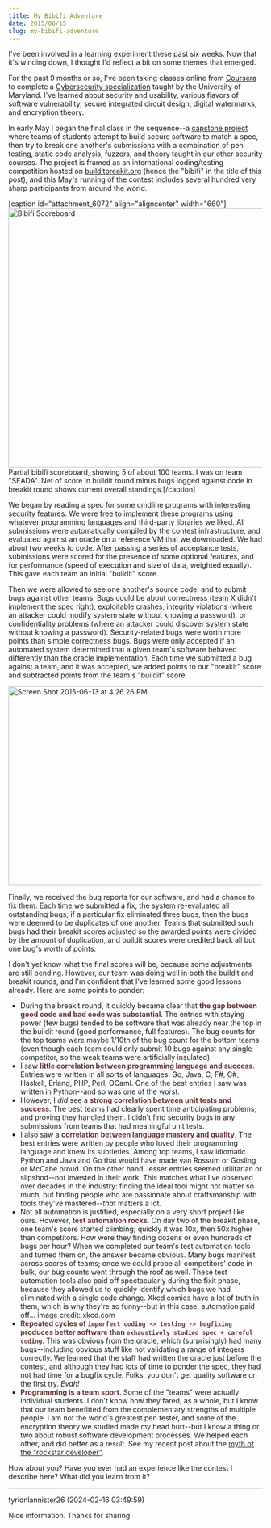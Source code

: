 ```yaml
---
title: My Bibifi Adventure
date: 2015/06/15
slug: my-bibifi-adventure
---
```


I've been involved in a learning experiment these past six weeks. Now that it's winding down, I thought I'd reflect a bit on some themes that emerged.

For the past 9 months or so, I've been taking classes online from <a href="http://coursera.org">Coursera</a> to complete a <a href="https://www.coursera.org/specialization/cybersecurity/7">Cybersecurity specialization</a> taught by the University of Maryland. I've learned about security and usability, various flavors of software vulnerability, secure integrated circuit design, digital watermarks, and encryption theory.

In early May I began the final class in the sequence--a <a href="https://www.coursera.org/course/cybersecuritycapstone">capstone project</a> where teams of students attempt to build secure software to match a spec, then try to break one another's submissions with a combination of pen testing, static code analysis, fuzzers, and theory taught in our other security courses. The project is framed as an international coding/testing competition hosted on <a href="http://builditbreakit.org">builditbreakit.org</a> (hence the "bibifi" in the title of this post), and this May's running of the contest includes several hundred very sharp participants from around the world.

[caption id="attachment_6072" align="aligncenter" width="660"]<a href="https://codecraft.co/wp-content/uploads/2015/06/screen-shot-2015-06-13-at-4-17-03-pm.png"><img class="size-large wp-image-6072" src="https://codecraft.co/wp-content/uploads/2015/06/screen-shot-2015-06-13-at-4-17-03-pm.png?w=660" alt="Bibifi Scoreboard" width="660" height="514" /></a> Partial bibifi scoreboard, showing 5 of about 100 teams. I was on team "SEADA". Net of score in buildit round minus bugs logged against code in breakit round shows current overall standings.[/caption]

<!--more-->

We began by reading a spec for some cmdline programs with interesting security features. We were free to implement these programs using whatever programming languages and third-party libraries we liked. All submissions were automatically compiled by the contest infrastructure, and evaluated against an oracle on a reference VM that we downloaded. We had about two weeks to code. After passing a series of acceptance tests, submissions were scored for the presence of some optional features, and for performance (speed of execution and size of data, weighted equally). This gave each team an initial "buildit" score.

Then we were allowed to see one another's source code, and to submit bugs against other teams. Bugs could be about correctness (team X didn't implement the spec right), exploitable crashes, integrity violations (where an attacker could modify system state without knowing a password), or confidentiality problems (where an attacker could discover system state without knowing a password). Security-related bugs were worth more points than simple correctness bugs. Bugs were only accepted if an automated system determined that a given team's software behaved differently than the oracle implementation. Each time we submitted a bug against a team, and it was accepted, we added points to our "breakit" score and subtracted points from the team's "buildit" score.

<a href="https://codecraft.co/wp-content/uploads/2015/06/screen-shot-2015-06-13-at-4-26-26-pm.png"><img class="aligncenter size-large wp-image-6077" src="https://codecraft.co/wp-content/uploads/2015/06/screen-shot-2015-06-13-at-4-26-26-pm.png?w=660" alt="Screen Shot 2015-06-13 at 4.26.26 PM" width="660" height="394" /></a>

Finally, we received the bug reports for our software, and had a chance to fix them. Each time we submitted a fix, the system re-evaluated all outstanding bugs; if a particular fix eliminated three bugs, then the bugs were deemed to be duplicates of one another. Teams that submitted such bugs had their breakit scores adjusted so the awarded points were divided by the amount of duplication, and buildit scores were credited back all but one bug's worth of points.

I don't yet know what the final scores will be, because some adjustments are still pending. However, our team was doing well in both the buildit and breakit rounds, and I'm confident that I've learned some good lessons already. Here are some points to ponder:
<ul>
	<li>During the breakit round, it quickly became clear that <strong style="color:#633;">the gap between good code and bad code was substantial</strong>. The entries with staying power (few bugs) tended to be software that was already near the top in the buildit round (good performance, full features). The bug counts for the top teams were maybe 1/10th of the bug count for the bottom teams (even though each team could only submit 10 bugs against any single competitor, so the weak teams were artificially insulated).</li>
	<li>I saw <strong style="color:#633;">little correlation between programming language and success</strong>. Entries were written in all sorts of languages: Go, Java, C, F#, C#, Haskell, Erlang, PHP, Perl, OCaml. One of the best entries I saw was written in Python--and so was one of the worst.</li>
	<li>However, I <em>did</em> see a <strong style="color:#633;">strong correlation between unit tests and success</strong>. The best teams had clearly spent time anticipating problems, and proving they handled them. I didn't find security bugs in any submissions from teams that had meaningful unit tests.</li>
	<li>I also saw a <strong style="color:#633;">correlation between language mastery and quality</strong>. The best entries were written by people who loved their programming language and knew its subtleties. Among top teams, I saw idiomatic Python and Java and Go that would have made van Rossum or Gosling or McCabe proud. On the other hand, lesser entries seemed utilitarian or slipshod--not invested in their work. This matches what I've observed over decades in the industry: finding the ideal tool might not matter so much, but finding people who are passionate about craftsmanship with tools they've mastered--<em>that</em> matters a lot.</li>
	<li>Not all automation is justified, especially on a very short project like ours. However, <strong style="color:#633;">test automation rocks</strong>. On day two of the breakit phase, one team's score started climbing; quickly it was 10x, then 50x higher than competitors. How were they finding dozens or even hundreds of bugs per hour? When we completed our team's test automation tools and turned them on, the answer became obvious. Many bugs manifest across scores of teams; once we could probe all competitors' code in bulk, our bug counts went through the roof as well. These test automation tools also paid off spectacularly during the fixit phase, because they allowed us to quickly identify which bugs we had eliminated with a single code change. Xkcd comics have a lot of truth in them, which is why they're so funny--but in this case, automation paid off...<a href="http://xkcd.com/1319/"><img class=" aligncenter" src="http://imgs.xkcd.com/comics/automation.png" alt="" /></a> image credit: xkcd.com</li>
	<li><strong style="color:#633;">Repeated cycles of <code>imperfect coding -> testing -> bugfixing</code> produces better software than <code>exhaustively studied spec + careful coding</code></strong>. This was obvious from the oracle, which (surprisingly) had many bugs--including obvious stuff like not validating a range of integers correctly. We learned that the staff had written the oracle just before the contest, and although they had lots of time to ponder the spec, they had not had time for a bugfix cycle. Folks, you don't get quality software on the first try. <em>Evah!</em></li>
	<li><strong style="color:#633;">Programming is a team sport</strong>. Some of the "teams" were actually individual students. I don't know how they fared, as a whole, but I know that our team benefitted from the complementary strengths of multiple people. I am not the world's greatest pen tester, and some of the encryption theory we studied made my head hurt--but I know a thing or two about robust software development processes. We helped each other, and did better as a result. See my recent post about the <a href="../../../2015/03/04/rockstars/">myth of the "rockstar developer"</a>.</li>
</ul>
How about you? Have you ever had an experience like the contest I describe here? What did you learn from it?

---

tyrionlannister26 (2024-02-16 03:49:59)

Nice information. Thanks for sharing